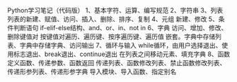 Python学习笔记（代码版）
1、基本字符、运算、编写规范
2、字符串
3、列表
    列表的新建、赋值、访问、插入、删除、排序、复制
4、元组
    新建、修改
5、条件判断语句
    if-elif-else结构、and、or、in、not in
6、字典
    访问、增加、修改、删除键值对
    按键值对遍历、遍历键、按序遍历键、遍历值
    嵌套。字典中存储列表、字典中存储字典、访问输出
7、循环与输入
    while循环，由用户选择退出、使用标志退出、break退出、continue退出
    在列表之间移动元素、填充字典
8、函数
    定义函数、传递参数、函数返回
    传递列表、函数修改列表、禁止函数修改列表、传递形参列表、传递形参字典
    导入模块、导入函数、指定别名